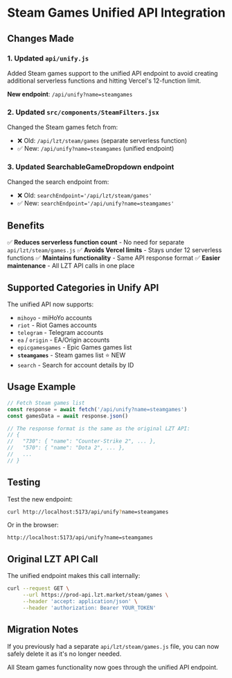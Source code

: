 # Steam Games Unified API Integration

## Changes Made

### 1. Updated `api/unify.js`

Added Steam games support to the unified API endpoint to avoid creating additional serverless functions and hitting Vercel's 12-function limit.

**New endpoint**: `/api/unify?name=steamgames`

### 2. Updated `src/components/SteamFilters.jsx`

Changed the Steam games fetch from:

- ❌ Old: `/api/lzt/steam/games` (separate serverless function)
- ✅ New: `/api/unify?name=steamgames` (unified endpoint)

### 3. Updated SearchableGameDropdown endpoint

Changed the search endpoint from:

- ❌ Old: `searchEndpoint='/api/lzt/steam/games'`
- ✅ New: `searchEndpoint='/api/unify?name=steamgames'`

## Benefits

✅ **Reduces serverless function count** - No need for separate `api/lzt/steam/games.js`
✅ **Avoids Vercel limits** - Stays under 12 serverless functions
✅ **Maintains functionality** - Same API response format
✅ **Easier maintenance** - All LZT API calls in one place

## Supported Categories in Unify API

The unified API now supports:

- `mihoyo` - miHoYo accounts
- `riot` - Riot Games accounts
- `telegram` - Telegram accounts
- `ea` / `origin` - EA/Origin accounts
- `epicgamesgames` - Epic Games games list
- **`steamgames`** - Steam games list ⭐ NEW
- `search` - Search for account details by ID

## Usage Example

```javascript
// Fetch Steam games list
const response = await fetch('/api/unify?name=steamgames')
const gamesData = await response.json()

// The response format is the same as the original LZT API:
// {
//   "730": { "name": "Counter-Strike 2", ... },
//   "570": { "name": "Dota 2", ... },
//   ...
// }
```

## Testing

Test the new endpoint:

```bash
curl http://localhost:5173/api/unify?name=steamgames
```

Or in the browser:

```
http://localhost:5173/api/unify?name=steamgames
```

## Original LZT API Call

The unified endpoint makes this call internally:

```bash
curl --request GET \
     --url https://prod-api.lzt.market/steam/games \
     --header 'accept: application/json' \
     --header 'authorization: Bearer YOUR_TOKEN'
```

## Migration Notes

If you previously had a separate `api/lzt/steam/games.js` file, you can now safely delete it as it's no longer needed.

All Steam games functionality now goes through the unified API endpoint.
